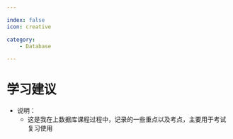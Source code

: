 ```yaml
---

index: false
icon: creative

category: 
    - Database

---
```


# 学习建议

- 说明：
  - 这是我在上数据库课程过程中，记录的一些重点以及考点，主要用于考试复习使用

